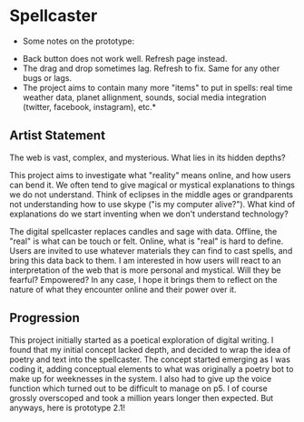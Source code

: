 # Spellcaster

* Some notes on the prototype:
- Back button does not work well. Refresh page instead.
- The drag and drop sometimes lag. Refresh to fix. Same for any other bugs or lags. 
- The project aims to contain many more "items" to put in spells: real time weather data, planet allignment, sounds, social media integration (twitter, facebook, instagram), etc.*

## Artist Statement

The web is vast, complex, and mysterious. What lies in its hidden depths? 

This project aims to investigate what "reality" means online, and how users can bend it. We often tend to give magical or mystical explanations to things we do not understand. Think of eclipses in the middle ages or grandparents not understanding how to use skype ("is my computer alive?"). What kind of explanations do we start inventing when we don't understand technology? 

The digital spellcaster replaces candles and sage with data. Offline, the "real" is what can be touch or felt. Online, what is "real" is hard to define. Users are invited to use whatever materials they can find to cast spells, and bring this data back to them. I am interested in how users will react to an interpretation of the web that is more personal and mystical. Will they be fearful? Empowered? In any case, I hope it brings them to reflect on the nature of what they encounter online and their power over it.

## Progression

This project initially started as a poetical exploration of digital writing. I found that my initial concept lacked depth, and decided to wrap the idea of poetry and text into the spellcaster. The concept started emerging as I was coding it, adding conceptual elements to what was originally a poetry bot to make up for weeknesses in the system. I also had to give up the voice function which turned out to be difficult to manage on p5. I of course grossly overscoped and took a million years longer then expected. But anyways, here is prototype 2.1! 

